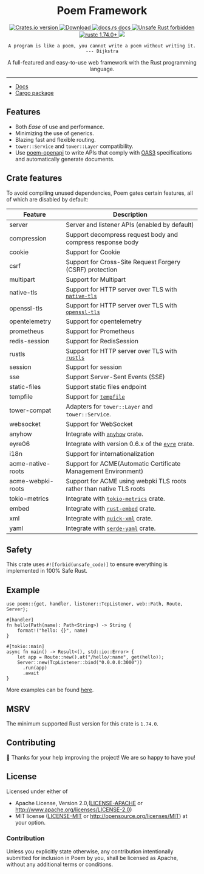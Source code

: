 <h1 align="center">Poem Framework</h1>

<div align="center">
  <!-- Crates version -->
  <a href="https://crates.io/crates/poem">
    <img src="https://img.shields.io/crates/v/poem.svg?style=flat-square"
    alt="Crates.io version" />
  </a>
  <!-- Downloads -->
  <a href="https://crates.io/crates/poem">
    <img src="https://img.shields.io/crates/d/poem.svg?style=flat-square"
      alt="Download" />
  </a>
  <!-- docs.rs docs -->
  <a href="https://docs.rs/poem">
    <img src="https://img.shields.io/badge/docs-latest-blue.svg?style=flat-square"
      alt="docs.rs docs" />
  </a>
  <a href="https://github.com/rust-secure-code/safety-dance/">
    <img src="https://img.shields.io/badge/unsafe-forbidden-success.svg?style=flat-square"
      alt="Unsafe Rust forbidden" />
  </a>
  <a href="https://blog.rust-lang.org/2023/11/16/Rust-1.74.0.html">
    <img src="https://img.shields.io/badge/rustc-1.74.0+-ab6000.svg"
      alt="rustc 1.74.0+" />
  </a>
  <a href="https://discord.gg/qWWNxwasb7">
    <img src="https://img.shields.io/discord/932986985604333638.svg?label=&logo=discord&logoColor=ffffff&color=7389D8&labelColor=6A7EC2" />
  </a>
</div>
<p align="center"><code>A program is like a poem, you cannot write a poem without writing it. --- Dijkstra</code></p>
<p align="center"> A full-featured and easy-to-use web framework with the Rust programming language.</p>

***

* [Docs](https://docs.rs/poem)
* [Cargo package](https://crates.io/crates/poem)

## Features

- Both _Ease_ of use and performance.
- Minimizing the use of generics.
- Blazing fast and flexible routing.
- `tower::Service` and `tower::Layer` compatibility.
- Use [poem-openapi](https://crates.io/crates/poem-openapi) to write APIs that comply with [OAS3](https://github.com/OAI/OpenAPI-Specification) specifications and automatically generate documents.

## Crate features

To avoid compiling unused dependencies, Poem gates certain features, all of
which are disabled by default:

| Feature       | Description                                                                               |
|---------------|-------------------------------------------------------------------------------------------|
| server        | Server and listener APIs (enabled by default)                                               |                                                     |
| compression   | Support decompress request body and compress response body                                |
| cookie        | Support for Cookie                                                                        |
| csrf          | Support for Cross-Site Request Forgery (CSRF) protection                                  |
| multipart     | Support for Multipart                                                                     |
| native-tls    | Support for HTTP server over TLS with [`native-tls`](https://crates.io/crates/native-tls) |
| openssl-tls   | Support for HTTP server over TLS with [`openssl-tls`](https://crates.io/crates/openssl)   |
| opentelemetry | Support for opentelemetry                                                                 |
| prometheus    | Support for Prometheus                                                                    |
| redis-session | Support for RedisSession                                                                  |
| rustls        | Support for HTTP server over TLS with [`rustls`](https://crates.io/crates/rustls)         |
| session       | Support for session                                                                       |
| sse           | Support Server-Sent Events (SSE)                                                          |
| static-files  | Support static files endpoint                                                             | 
| tempfile      | Support for [`tempfile`](https://crates.io/crates/tempfile)                               |
| tower-compat  | Adapters for `tower::Layer` and `tower::Service`.                                         |
| websocket     | Support for WebSocket                                                                     |
| anyhow        | Integrate with [`anyhow`](https://crates.io/crates/anyhow) crate.                         |
| eyre06        | Integrate with version 0.6.x of the [`eyre`](https://crates.io/crates/eyre) crate.        |
| i18n          | Support for internationalization                                                          |
| acme-native-roots | Support for ACME(Automatic Certificate Management Environment)                            |
| acme-webpki-roots | Support for ACME using webpki TLS roots rather than native TLS roots                  |
| tokio-metrics | Integrate with [`tokio-metrics`](https://crates.io/crates/tokio-metrics) crate.           |
| embed         | Integrate with [`rust-embed`](https://crates.io/crates/rust-embed) crate.                 |
| xml           | Integrate with [`quick-xml`](https://crates.io/crates/quick-xml) crate.                   |
| yaml           | Integrate with [`serde-yaml`](https://crates.io/crates/serde-yaml) crate.                   |

## Safety

This crate uses `#![forbid(unsafe_code)]` to ensure everything is implemented in 100% Safe Rust.

## Example

```rust, no_run
use poem::{get, handler, listener::TcpListener, web::Path, Route, Server};

#[handler]
fn hello(Path(name): Path<String>) -> String {
    format!("hello: {}", name)
}

#[tokio::main]
async fn main() -> Result<(), std::io::Error> {
    let app = Route::new().at("/hello/:name", get(hello));
    Server::new(TcpListener::bind("0.0.0.0:3000"))
      .run(app)
      .await
}
```

More examples can be found [here][examples].

[examples]: https://github.com/poem-web/poem/tree/master/examples

## MSRV

The minimum supported Rust version for this crate is `1.74.0`.

## Contributing

:balloon: Thanks for your help improving the project! We are so happy to have you!


## License

Licensed under either of

* Apache License, Version 2.0,([LICENSE-APACHE](./LICENSE-APACHE) or http://www.apache.org/licenses/LICENSE-2.0)
* MIT license ([LICENSE-MIT](./LICENSE-MIT) or http://opensource.org/licenses/MIT)
  at your option.

### Contribution

Unless you explicitly state otherwise, any contribution intentionally submitted for inclusion in Poem by you, shall be licensed as Apache, without any additional terms or conditions.
